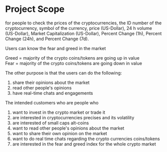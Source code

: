 # Project Scope

for people to check the prices of the cryptocurrencies, the ID number of the cryptocurrency, symbol of the currency, price (US-Dollar), 24 h volume (US-Dollar), Market Capitalization (US-Dollar), Percent Change (1h), Percent Change (24h), and Percent Change (7d).

Users can know the fear and greed in the market&#x20;

Greed = majority of the crypto coins/tokens are going up in value\
Fear = majority of the crypto coins/tokens are going down in value&#x20;

The other purpose is that the users can do the following:

1. share their opinions about the market
2. read other people's opinions&#x20;
3. have real-time chats and engagements&#x20;

The intended customers who are people who

1. &#x20;want to invest in the crypto market or trade it&#x20;
2. are interested in cryptocurrencies precises and its volatility&#x20;
3. are interested of small caps alt-coins&#x20;
4. want to read other people's opinions about the market&#x20;
5. want to share their own opinion on the market&#x20;
6. want to do real time chats regarding the crypto currencies coins/tokens&#x20;
7. are interested in the fear and greed index for the whole crypto market&#x20;

